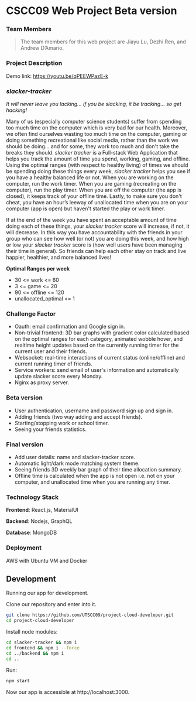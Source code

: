 # CSCC09 Web Project Beta version

### Team Members

> The team members for this web project are Jiayu Lu, Dezhi Ren, and Andrew D’Amario.

### Project Description

Demo link: https://youtu.be/qPEEWPazE-k

### *slacker-tracker*

*It will never leave you lacking... if you be slacking, it be tracking... so get hacking!*

Many of us (especially computer science students) suffer from spending too much time on the computer which is very bad for our health. Moreover, we often find ourselves wasting too much time on the computer, gaming or doing something recreational like social media, rather than the work we should be doing... and for some, they work too much and don't take the breaks they should. *slacker tracker* is a Full-stack Web Application that helps you track the amount of time you spend, working, gaming, and offline. Using the optimal ranges (with respect to healthy living) of times we should be spending doing these things every week, *slacker tracker* helps you see if you have a healthy balanced life or not. When you are working on the computer, run the work timer. When you are gaming (recreating on the computer), run the play timer. When you are off the computer (the app is closed), it keeps track of your offline time. Lastly, to make sure you don't cheat, you have an hour’s leeway of unallocated time when you are on your computer (app is open) but haven't started the play or work timer.

If at the end of the week you have spent an acceptable amount of time doing each of these things, your *slacker tracker* score will increase, if not, it will decrease. In this way you have accountability with the friends in your group who can see how well (or not) you are doing this week, and how high or low your *slacker tracker* score is (how well users have been managing their time in general). So friends can help each other stay on track and live happier, healthier, and more balanced lives!

**Optimal Ranges per week**

- 30 <= work <= 60
- 3 <= game <= 20
- 90 <= offline <= 120
- unallocated_optimal <= 1

### Challenge Factor

* Oauth: email confirmation and Google sign in.
* Non-trivial frontend: 3D bar graphs with gradient color calculated based on the optimal ranges for each category, animated wobble hover, and realtime height updates based on the currently running timer for the current user and their friends.
* Websocket: real-time interactions of current status (online/offline) and current running timer of friends.
* Service workers: send email of user's information and automatically update slacker score every Monday.
* Nginx as proxy server.

### Beta version

* User authentication, username and password sign up and sign in.
* Adding friends (two way adding and accept friends).
* Starting/stopping work or school timer.
* Seeing your friends statistics.

### Final version

* Add user details: name and slacker-tracker score.
* Automatic light/dark mode matching system theme.
* Seeing friends 3D weekly bar graph of their time allocation summary.
* Offline time is calculated when the app is not open i.e. not on your computer, and unallocated time when you are running any timer.

### Technology Stack

**Frontend**: React.js, MaterialUI

**Backend**: Nodejs, GraphQL

**Database**: MongoDB

### Deployment

AWS with Ubuntu VM and Docker

## Development

Running our app for development.

Clone our repository and enter into it.
```sh
git clone https://github.com/UTSCC09/project-cloud-developer.git
cd project-cloud-developer
```

Install node modules:
```sh
cd slacker-tracker && npm i
cd frontend && npm i --force
cd ../backend && npm i
cd ..
```

Run:
```sh
npm start
```

Now our app is accessible at http://localhost:3000.
